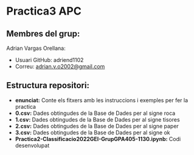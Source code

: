 # Practica3 APC

## Membres del grup:
Adrian Vargas Orellana: 
* Usuari GitHub: adriend1102
* Correu: adrian.v.o2002@gmail.com


## Estructura repositori:
* **enunciat:** Conte els fitxers amb les instruccions i exemples per fer la practica
* **0.csv:** Dades obtingudes de la Base de Dades per al signe roca
* **1.csv:** Dades obtingudes de la Base de Dades per al signe tisores
* **2.csv:** Dades obtingudes de la Base de Dades per al signe paper
* **3.csv:** Dades obtingudes de la Base de Dades per al signe ok
* **Practica2-Classificacio2022GEI-GrupGPA405-1130.ipynb:** Codi desenvolupat
